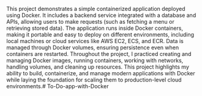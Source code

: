 This project demonstrates a simple containerized application deployed using Docker. It includes a backend service integrated with a database and APIs, allowing users to make requests (such as fetching a menu or retrieving stored data). The application runs inside Docker containers, making it portable and easy to deploy on different environments, including local machines or cloud services like AWS EC2, ECS, and ECR. Data is managed through Docker volumes, ensuring persistence even when containers are restarted. Throughout the project, I practiced creating and managing Docker images, running containers, working with networks, handling volumes, and cleaning up resources. This project highlights my ability to build, containerize, and manage modern applications with Docker while laying the foundation for scaling them to production-level cloud environments.#   T o - D o - a p p - w i t h - D o c k e r  
 